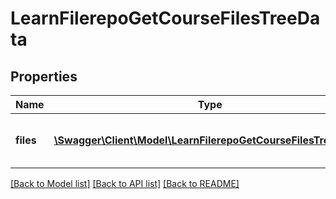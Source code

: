 # LearnFilerepoGetCourseFilesTreeData

## Properties
Name | Type | Description | Notes
------------ | ------------- | ------------- | -------------
**files** | [**\Swagger\Client\Model\LearnFilerepoGetCourseFilesTreeFiles[]**](LearnFilerepoGetCourseFilesTreeFiles.md) | the details of the file requested. All the fields in LearningCourseFile. | 

[[Back to Model list]](../README.md#documentation-for-models) [[Back to API list]](../README.md#documentation-for-api-endpoints) [[Back to README]](../README.md)


